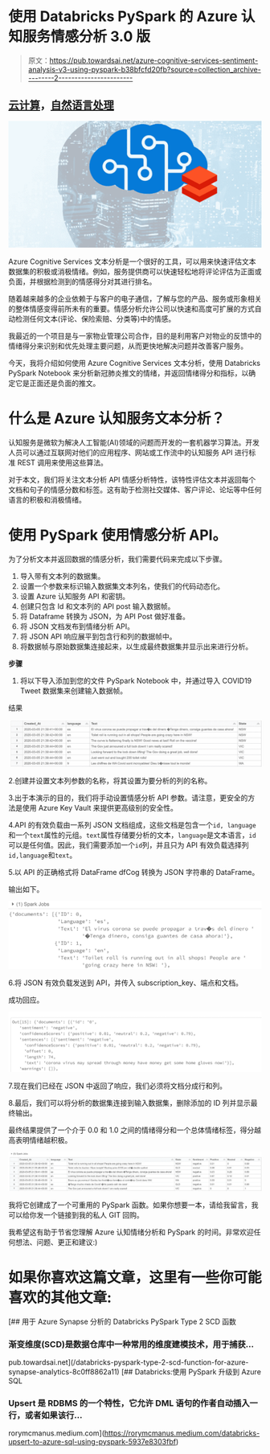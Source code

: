 # 使用 Databricks PySpark 的 Azure 认知服务情感分析 3.0 版

> 原文：<https://pub.towardsai.net/azure-cognitive-services-sentiment-analysis-v3-using-pyspark-b38bfcfd20fb?source=collection_archive---------2----------------------->

## [云计算](https://towardsai.net/p/category/cloud-computing)，[自然语言处理](https://towardsai.net/p/category/nlp)

![](img/80704af2ef9f1e275e17e8c939441a21.png)

Azure Cognitive Services 文本分析是一个很好的工具，可以用来快速评估文本数据集的积极或消极情绪。例如，服务提供商可以快速轻松地将评论评估为正面或负面，并根据检测到的情感得分对其进行排名。

随着越来越多的企业依赖于与客户的电子通信，了解与您的产品、服务或形象相关的整体情感变得前所未有的重要。情感分析允许公司以快速和高度可扩展的方式自动检测任何文本(评论、保险索赔、分类等)中的情感。

我最近的一个项目是与一家物业管理公司合作，目的是利用客户对物业的反馈中的情绪得分来识别和优先处理主要问题，从而更快地解决问题并改善客户服务。

今天，我将介绍如何使用 Azure Cognitive Services 文本分析，使用 Databricks PySpark Notebook 来分析新冠肺炎推文的情绪，并返回情绪得分和指标，以确定它是正面还是负面的推文。

# 什么是 Azure 认知服务文本分析？

认知服务是微软为解决人工智能(AI)领域的问题而开发的一套机器学习算法。开发人员可以通过互联网对他们的应用程序、网站或工作流中的认知服务 API 进行标准 REST 调用来使用这些算法。

对于本文，我们将关注文本分析 API 情感分析特性，该特性评估文本并返回每个文档和句子的情感分数和标签。这有助于检测社交媒体、客户评论、论坛等中任何语言的积极和消极情绪。

# 使用 PySpark 使用情感分析 API。

为了分析文本并返回数据的情感分析，我们需要代码来完成以下步骤。

1.  导入带有文本列的数据集。
2.  设置一个参数来标识输入数据集文本列名，使我们的代码动态化。
3.  设置 Azure 认知服务 API 和密钥。
4.  创建只包含 Id 和文本列的 API post 输入数据帧。
5.  将 Dataframe 转换为 JSON，为 API Post 做好准备。
6.  将 JSON 文档发布到情绪分析 API。
7.  将 JSON API 响应展平到包含行和列的数据帧中。
8.  将数据帧与原始数据集连接起来，以生成最终数据集并显示出来进行分析。

**步骤**

1.  将以下导入添加到您的文件 PySpark Notebook 中，并通过导入 COVID19 Tweet 数据集来创建输入数据帧。

结果

![](img/98bd53647ba8548c94a06280fd04e512.png)

2.创建并设置文本列参数的名称，将其设置为要分析的列的名称。

3.出于本演示的目的，我们将手动设置情感分析 API 参数。请注意，更安全的方法是使用 Azure Key Vault 来提供更高级别的安全性。

4.API 的有效负载由一系列 JSON 文档组成，这些文档是包含一个`id, language`和一个`text`属性的元组。`text`属性存储要分析的文本，`language`是文本语言，`id`可以是任何值。因此，我们需要添加一个`id`列，并且只为 API 有效负载选择列`id,language`和`text`。

5.以 API 的正确格式将 DataFrame dfCog 转换为 JSON 字符串的 DataFrame。

输出如下。

![](img/c9ca0cca7037ef6f70889457d46894ab.png)

6.将 JSON 有效负载发送到 API，并传入 subscription_key、端点和文档。

成功回应。

![](img/f8d0eeb908966a3d5bc93b251b9374d9.png)

7.现在我们已经在 JSON 中返回了响应，我们必须将文档分成行和列。

8.最后，我们可以将分析的数据集连接到输入数据集，删除添加的 ID 列并显示最终输出。

最终结果提供了一个介于 0.0 和 1.0 之间的情绪得分和一个总体情绪标签，得分越高表明情绪越积极。

![](img/65ac0b34031abd9e8121dea600d0ef81.png)

我将它创建成了一个可重用的 PySpark 函数。如果你想要一本，请给我留言，我可以给你发一个链接到我的私人 GIT 回购。

我希望这有助于节省您理解 Azure 认知情绪分析和 PySpark 的时间。非常欢迎任何想法、问题、更正和建议:)

# 如果你喜欢这篇文章，这里有一些你可能喜欢的其他文章:

[](/databricks-pyspark-type-2-scd-function-for-azure-synapse-analytics-8c0ff8862a11) [## 用于 Azure Synapse 分析的 Databricks PySpark Type 2 SCD 函数

### 渐变维度(SCD)是数据仓库中一种常用的维度建模技术，用于捕获…

pub.towardsai.net](/databricks-pyspark-type-2-scd-function-for-azure-synapse-analytics-8c0ff8862a11) [](https://rorymcmanus.medium.com/databricks-upsert-to-azure-sql-using-pyspark-5937e8303fbf) [## Databricks:使用 PySpark 升级到 Azure SQL

### Upsert 是 RDBMS 的一个特性，它允许 DML 语句的作者自动插入一行，或者如果该行…

rorymcmanus.medium.com](https://rorymcmanus.medium.com/databricks-upsert-to-azure-sql-using-pyspark-5937e8303fbf)